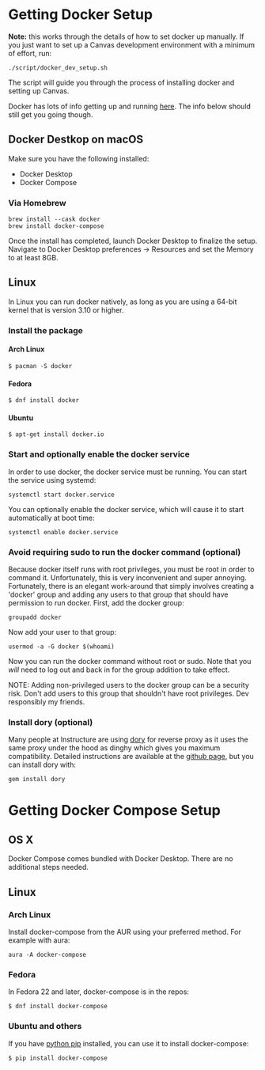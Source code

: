 # Getting Docker Setup

**Note:** this works through the details of how to set docker up manually. If
you just want to set up a Canvas development environment with a minimum of
effort, run:

```
./script/docker_dev_setup.sh
```

The script will guide you through the process of installing docker and setting
up Canvas.

Docker has lots of info getting up and running [here](https://www.docker.com/products/docker). The info below should still get you going though.

## Docker Destkop on macOS

Make sure you have the following installed:

* Docker Desktop
* Docker Compose

### Via Homebrew

```
brew install --cask docker
brew install docker-compose
```
Once the install has completed, launch Docker Desktop to finalize the setup.
Navigate to Docker Desktop preferences → Resources and set the Memory to at least 8GB.

## Linux

In Linux you can run docker natively, as long as you are using
a 64-bit kernel that is version 3.10 or higher.

### Install the package

#### Arch Linux

```
$ pacman -S docker
```

#### Fedora

```
$ dnf install docker
```

#### Ubuntu

```
$ apt-get install docker.io
```

### Start and optionally enable the docker service

In order to use docker, the docker service must be running.  You can start the
service using systemd:

```
systemctl start docker.service
```

You can optionally enable the docker service, which will cause it to
start automatically at boot time:

```
systemctl enable docker.service
```

### Avoid requiring sudo to run the docker command (optional)

Because docker itself runs with root privileges, you must be root
in order to command it.  Unfortunately, this is very
inconvenient and super annoying.  Fortunately, there is an elegant
work-around that simply involves creating a 'docker' group and
adding any users to that group that should have permission to
run docker.  First, add the docker group:

```
groupadd docker
```

Now add your user to that group:

```
usermod -a -G docker $(whoami)
```

Now you can run the docker command without root or sudo.
Note that you _will_ need to log out and back in for the group
addition to take effect.

NOTE: Adding non-privileged users to the docker group can be
a security risk.  Don't add users to this group that shouldn't
have root privileges.  Dev responsibly my friends.

### Install dory (optional)

Many people at Instructure are using [dory](https://github.com/FreedomBen/dory)
for reverse proxy as it uses the same
proxy under the hood as dinghy which gives you maximum compatibility.
Detailed instructions are available at the
[github page](https://github.com/FreedomBen/dory), but you can
install dory with:

```
gem install dory
```

# Getting Docker Compose Setup

## OS X

Docker Compose comes bundled with Docker Desktop. There are no additional steps needed.

## Linux

### Arch Linux

Install docker-compose from the AUR using your preferred method.  For example with aura:

```
aura -A docker-compose
```

### Fedora

In Fedora 22 and later, docker-compose is in the repos:

```
$ dnf install docker-compose
```

### Ubuntu and others

If you have [python pip](https://en.wikipedia.org/wiki/Pip_(package_manager)) installed, you can use it to install docker-compose:

```
$ pip install docker-compose
```
